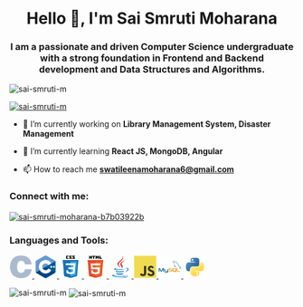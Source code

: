 <h1 align="center">Hello 👋, I'm Sai Smruti Moharana</h1>
<h3 align="center">I am a passionate and driven Computer Science undergraduate with a strong foundation in Frontend and Backend development and Data Structures and Algorithms.</h3>

<p align="left"> <img src="https://komarev.com/ghpvc/?username=sai-smruti-m&label=Profile%20views&color=0e75b6&style=flat" alt="sai-smruti-m" /> </p>

<p align="left"> <a href="https://github.com/ryo-ma/github-profile-trophy"><img src="https://github-profile-trophy.vercel.app/?username=sai-smruti-m" alt="sai-smruti-m" /></a> </p>

- 🔭 I’m currently working on **Library Management System, Disaster Management**

- 🌱 I’m currently learning **React JS, MongoDB, Angular**

- 📫 How to reach me **swatileenamoharana6@gmail.com**

<h3 align="left">Connect with me:</h3>
<p align="left">
<a href="https://linkedin.com/in/sai-smruti-moharana-b7b03922b" target="blank"><img align="center" src="https://raw.githubusercontent.com/rahuldkjain/github-profile-readme-generator/master/src/images/icons/Social/linked-in-alt.svg" alt="sai-smruti-moharana-b7b03922b" height="30" width="40" /></a>
</p>

<h3 align="left">Languages and Tools:</h3>
<p align="left"> <a href="https://www.cprogramming.com/" target="_blank" rel="noreferrer"> <img src="https://raw.githubusercontent.com/devicons/devicon/master/icons/c/c-original.svg" alt="c" width="40" height="40"/> </a> <a href="https://www.w3schools.com/cpp/" target="_blank" rel="noreferrer"> <img src="https://raw.githubusercontent.com/devicons/devicon/master/icons/cplusplus/cplusplus-original.svg" alt="cplusplus" width="40" height="40"/> </a> <a href="https://www.w3schools.com/css/" target="_blank" rel="noreferrer"> <img src="https://raw.githubusercontent.com/devicons/devicon/master/icons/css3/css3-original-wordmark.svg" alt="css3" width="40" height="40"/> </a> <a href="https://www.w3.org/html/" target="_blank" rel="noreferrer"> <img src="https://raw.githubusercontent.com/devicons/devicon/master/icons/html5/html5-original-wordmark.svg" alt="html5" width="40" height="40"/> </a> <a href="https://www.java.com" target="_blank" rel="noreferrer"> <img src="https://raw.githubusercontent.com/devicons/devicon/master/icons/java/java-original.svg" alt="java" width="40" height="40"/> </a> <a href="https://developer.mozilla.org/en-US/docs/Web/JavaScript" target="_blank" rel="noreferrer"> <img src="https://raw.githubusercontent.com/devicons/devicon/master/icons/javascript/javascript-original.svg" alt="javascript" width="40" height="40"/> </a> <a href="https://www.mysql.com/" target="_blank" rel="noreferrer"> <img src="https://raw.githubusercontent.com/devicons/devicon/master/icons/mysql/mysql-original-wordmark.svg" alt="mysql" width="40" height="40"/> </a> <a href="https://www.python.org" target="_blank" rel="noreferrer"> <img src="https://raw.githubusercontent.com/devicons/devicon/master/icons/python/python-original.svg" alt="python" width="40" height="40"/> </a> </p>

<p><img align="left" src="https://github-readme-stats.vercel.app/api/top-langs?username=sai-smruti-m&show_icons=true&locale=en&layout=compact" alt="sai-smruti-m" /></p>

<p>&nbsp;<img align="center" src="https://github-readme-stats.vercel.app/api?username=sai-smruti-m&show_icons=true&locale=en" alt="sai-smruti-m" /></p>
